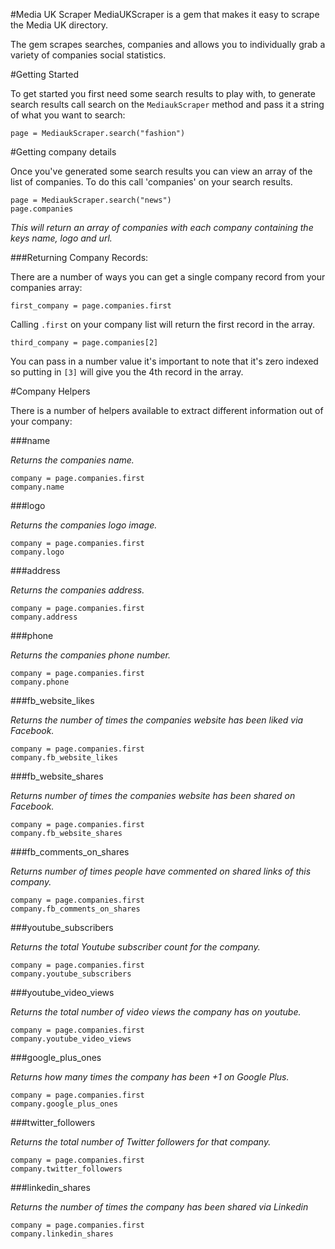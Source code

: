 #Media UK Scraper
MediaUKScraper is a gem that makes it easy to scrape the Media UK directory.

The gem scrapes searches, companies and allows you to individually grab a variety of companies social statistics. 

#Getting Started

To get started you first need some search results to play with, to generate search results call search on the `MediaukScraper` method and pass it a string of what you want to search: 
	
	page = MediaukScraper.search("fashion")
	
#Getting company details

Once you've generated some search results you can view an array of the list of companies. To do this call 'companies' on your search results. 
	
	page = MediaukScraper.search("news")
	page.companies

*This will return an array of companies with each company containing the keys name, logo and url.*

###Returning Company Records: 

There are a number of ways you can get a single company record from your companies array:

	first_company = page.companies.first

Calling `.first` on your company list will return the first record in the array. 
	
	third_company = page.companies[2]

You can pass in a number value it's important to note that it's zero indexed so putting in `[3]` will give you the 4th record in the array.

#Company Helpers

There is a number of helpers available to extract different information out of your company:

###name

*Returns the companies name.*

	company = page.companies.first
	company.name
	
###logo

*Returns the companies logo image.*

	company = page.companies.first
	company.logo


###address

*Returns the companies address.*

	company = page.companies.first
	company.address
	
###phone

*Returns the companies phone number.*

	company = page.companies.first
	company.phone


###fb_website_likes

*Returns the number of times the companies website has been liked via Facebook.*

	company = page.companies.first
	company.fb_website_likes
	
###fb_website_shares

*Returns number of times the companies website has been shared on Facebook.*

	company = page.companies.first
	company.fb_website_shares
	
###fb_comments_on_shares

*Returns number of times people have commented on shared links of this company.*

	company = page.companies.first
	company.fb_comments_on_shares

###youtube_subscribers

*Returns the total Youtube subscriber count for the company.*

	company = page.companies.first
	company.youtube_subscribers

###youtube_video_views

*Returns the total number of video views the company has on youtube.*

	company = page.companies.first
	company.youtube_video_views

###google_plus_ones

*Returns how many times the company has been +1 on Google Plus.*

	company = page.companies.first
	company.google_plus_ones

###twitter_followers

*Returns the total number of Twitter followers for that company.*

	company = page.companies.first
	company.twitter_followers

###linkedin_shares

*Returns the number of times the company has been shared via Linkedin*

	company = page.companies.first
	company.linkedin_shares

